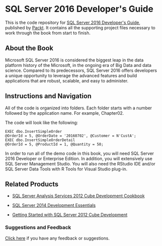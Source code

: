 # SQL Server 2016 Developer's Guide
This is the code repository for [SQL Server 2016 Developer's Guide](https://www.packtpub.com/big-data-and-business-intelligence/sql-server-2016-developer-guide?utm_source=github&utm_medium=repository&utm_campaign=9781786465344), published by [Packt](https://www.packtpub.com/?utm_source=github). It contains all the supporting project files necessary to work through the book from start to finish.
## About the Book
Microsoft SQL Server 2016 is considered the biggest leap in the data platform history of the Microsoft, in the ongoing era of Big Data and data science. Compared to its predecessors, SQL Server 2016 offers developers a unique opportunity to leverage the advanced features and build applications that are robust, scalable, and easy to administer.
## Instructions and Navigation
All of the code is organized into folders. Each folder starts with a number followed by the application name. For example, Chapter02.



The code will look like the following:
```
EXEC dbo.InsertSimpleOrder
@OrderId = 5, @OrderDate = '20160702', @Customer = N'CustA';
EXEC dbo.InsertSimpleOrderDetail
@OrderId = 5, @ProductId = 1, @Quantity = 50;
```

In order to run all of the demo code in this book, you will need SQL Server 2016 Developer
or Enterprise Edition. In addition, you will extensively use SQL Server Management Studio.
You will also need the RStudio IDE and/or SQL Server Data Tools with R Tools for Visual
Studio plug-in.

## Related Products
* [SQL Server Analysis Services 2012 Cube Development Cookbook](https://www.packtpub.com/big-data-and-business-intelligence/sql-server-analysis-services-2012-cube-development-cookbook?utm_source=github&utm_medium=repository&utm_campaign=9781849689809)

* [SQL Server 2014 Development Essentials](https://www.packtpub.com/networking-and-servers/sql-server-2014-development-essentials?utm_source=github&utm_medium=repository&utm_campaign=9781782172550)

* [Getting Started with SQL Server 2012 Cube Development](https://www.packtpub.com/big-data-and-business-intelligence/getting-started-sql-server-2012-cube-development?utm_source=github&utm_medium=repository&utm_campaign=9781849689502)

### Suggestions and Feedback
[Click here](https://docs.google.com/forms/d/e/1FAIpQLSe5qwunkGf6PUvzPirPDtuy1Du5Rlzew23UBp2S-P3wB-GcwQ/viewform) if you have any feedback or suggestions.
